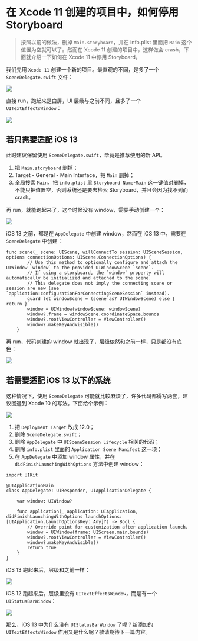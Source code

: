 # 在 Xcode 11 创建的项目中，如何停用 Storyboard 

> 按照以前的做法，删掉 `Main.storyboard`，并在 info.plist 里面把 `Main` 这个值置为空就可以了。然而在 Xcode 11 创建的项目中，这样做会 crash，下面就介绍一下如何在 Xcode 11 中停用 Storyboard。


我们先用 `Xcode 11` 创建一个新的项目。最直观的不同，是多了一个 `SceneDelegate.swift` 文件：

![](media/15719881991276.jpg)

直接 run，跑起来是白屏，UI 层级与之前不同，且多了一个 `UITextEffectsWindow`：

![](media/15719883316161.jpg)

## 若只需要适配 iOS 13 

此时建议保留使用 `SceneDelegate.swift`，毕竟是推荐使用的新 API。

1. 把 `Main.storyboard` 删掉；
2. Target - General - Main Interface，把 `Main` 删掉；
3. 全局搜索 `Main`，把 `info.plist` 里 `Storyboard Name`-`Main` 这一键值对删掉，不能只把值置空，否则系统还是要去检索 Storyboard，并且会因为找不到而 crash。

再 run，就能跑起来了，这个时候没有 window，需要手动创建一个：

![](media/15719886502412.jpg)

iOS 13 之前，都是在 `AppDelegate` 中创建 window，然而在 iOS 13 中，需要在 `SceneDelegate` 中创建：

```objc
func scene(_ scene: UIScene, willConnectTo session: UISceneSession, options connectionOptions: UIScene.ConnectionOptions) {
        // Use this method to optionally configure and attach the UIWindow `window` to the provided UIWindowScene `scene`.
        // If using a storyboard, the `window` property will automatically be initialized and attached to the scene.
        // This delegate does not imply the connecting scene or session are new (see `application:configurationForConnectingSceneSession` instead).
        guard let windowScene = (scene as? UIWindowScene) else { return }
        window = UIWindow(windowScene: windowScene)
        window?.frame = windowScene.coordinateSpace.bounds
        window?.rootViewController = ViewController()
        window?.makeKeyAndVisible()
    }
```

再 run，代码创建的 window 就出现了，层级依然和之前一样，只是都没有底色：

![](media/15719896617588.jpg)

## 若需要适配 iOS 13 以下的系统

这种情况下，使用 `SceneDelegate` 可能就比较麻烦了，许多代码都得写两套，建议回退到 Xcode 10 的写法。下面给个示例：

![](media/15719901209360.jpg)


1. 把 `Deployment Target` 改成 12.0；
2. 删除 `SceneDelegate.swift`；
3. 删除 `AppDelegate` 中 `UISceneSession Lifecycle` 相关的代码； 
4. 删除 `info.plist` 里面的 `Application Scene Manifest` 这一项；
5. 在 `AppDelegate` 中添加 window 属性，并在 `didFinishLaunchingWithOptions` 方法中创建 window：

```objc
import UIKit

@UIApplicationMain
class AppDelegate: UIResponder, UIApplicationDelegate {

    var window: UIWindow?
    
    func application(_ application: UIApplication, didFinishLaunchingWithOptions launchOptions: [UIApplication.LaunchOptionsKey: Any]?) -> Bool {
        // Override point for customization after application launch.
        window = UIWindow(frame: UIScreen.main.bounds)
        window?.rootViewController = ViewController()
        window?.makeKeyAndVisible()
        return true
    }
}
```

iOS 13 跑起来后，层级和之前一样：

![](media/15719914309410.jpg)

iOS 12 跑起来后，层级里没有 `UITextEffectsWindow`，而是有一个 `UIStatusBarWindow`：

![](media/15719939860725.jpg)

那么，iOS 13 中为什么没有 `UIStatusBarWindow` 了呢？新添加的 `UITextEffectsWindow` 作用又是什么呢？敬请期待下一篇内容。

